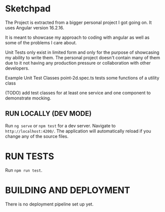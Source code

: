 # Sketchpad

The Project is extracted from a bigger personal project I got going on. It uses Angular version 16.2.16.

It is meant to showcase my approach to coding with angular as well as some of the problems I care about.

Unit Tests only exist in limited form and only for the purpose of showcasing my ability to write them. The personal project doesn't contain many of them due to it not having any production pressure or collaboration with other developers.

Example Unit Test Classes
    point-2d.spec.ts tests some functions of a utility class

(TODO) add test classes for at least one service and one component to demonstrate mocking.    

## RUN LOCALLY (DEV MODE)

Run `ng serve` or  `npm test` for a dev server. Navigate to `http://localhost:4200/`. The application will automatically reload if you change any of the source files.

# RUN TESTS

Run `npm run test`.

# BUILDING AND DEPLOYMENT

There is no deployment pipeline set up yet.